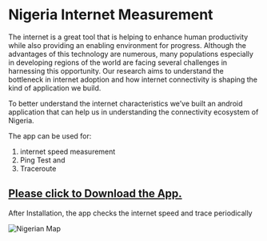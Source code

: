 # Nigeria Internet Measurement

The internet is a great tool that is helping to enhance human productivity while also providing an enabling environment for progress. Although the advantages of this technology are numerous, many populations especially in developing regions of the world are facing several challenges in harnessing this opportunity. Our research aims to understand the bottleneck in internet adoption and how internet connectivity is shaping the kind of application we build.  

To better understand the internet characteristics we’ve built an android application that can help us in understanding the connectivity ecosystem of Nigeria. 

The app can be used for:
  1. internet speed measurement
  2. Ping Test and 
  3. Traceroute 
  
## [Please click to Download the App.](NigTool.apk) 
 
 After Installation, the app checks the internet speed and trace periodically


![Nigerian Map](https://upload.wikimedia.org/wikipedia/commons/d/d2/Nigeria_political.png)



